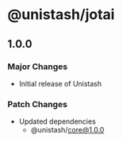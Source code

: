 # @unistash/jotai

## 1.0.0

### Major Changes

- Initial release of Unistash

### Patch Changes

- Updated dependencies
  - @unistash/core@1.0.0

